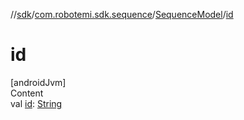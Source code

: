 //[sdk](../../../index.md)/[com.robotemi.sdk.sequence](../index.md)/[SequenceModel](index.md)/[id](id.md)



# id  
[androidJvm]  
Content  
val [id](id.md): [String](https://kotlinlang.org/api/latest/jvm/stdlib/kotlin/-string/index.html)  



